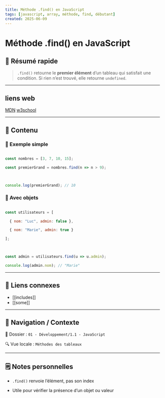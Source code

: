 ```yaml
---
title: Méthode .find() en JavaScript
tags: [javascript, array, méthode, find, débutant]
created: 2025-06-09
---
```


# Méthode .find() en JavaScript

## 🧠 Résumé rapide

> `.find()` retourne le **premier élément** d’un tableau qui satisfait une condition. Si rien n’est trouvé, elle retourne `undefined`.

---

## liens web

[MDN]()
[w3school]()

---

## 📌 Contenu

### 📍 Exemple simple

```js

const nombres = [3, 7, 10, 15];

const premierGrand = nombres.find(n => n > 9);

  

console.log(premierGrand); // 10

```

### 📍 Avec objets

```js

const utilisateurs = [

  { nom: "Luc", admin: false },

  { nom: "Marie", admin: true }

];

  

const admin = utilisateurs.find(u => u.admin);

console.log(admin.nom); // "Marie"

```

---

## 🔗 Liens connexes

- [[includes]]
- [[some]]

---

## 🧭 Navigation / Contexte

📂 Dossier : `01 - Développement/1.1 - JavaScript`  

🔍 Vue locale : `Méthodes des tableaux`

---

## 🗒️ Notes personnelles

- `.find()` renvoie l’élément, pas son index

- Utile pour vérifier la présence d’un objet ou valeur